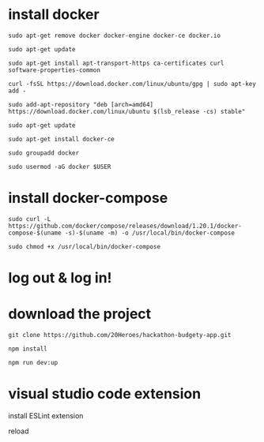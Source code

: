 # install docker

`sudo apt-get remove docker docker-engine docker-ce docker.io`

`sudo apt-get update`

`sudo apt-get install apt-transport-https ca-certificates curl software-properties-common`

`curl -fsSL https://download.docker.com/linux/ubuntu/gpg | sudo apt-key add -`

`sudo add-apt-repository "deb [arch=amd64] https://download.docker.com/linux/ubuntu $(lsb_release -cs) stable"`

`sudo apt-get update`

`sudo apt-get install docker-ce`

`sudo groupadd docker`

`sudo usermod -aG docker $USER`

# install docker-compose

`sudo curl -L https://github.com/docker/compose/releases/download/1.20.1/docker-compose-$(uname -s)-$(uname -m) -o /usr/local/bin/docker-compose`

`sudo chmod +x /usr/local/bin/docker-compose`

# log out & log in!

# download the project

`git clone https://github.com/20Heroes/hackathon-budgety-app.git`

`npm install`

`npm run dev:up`

# visual studio code extension

install ESLint extension

reload
